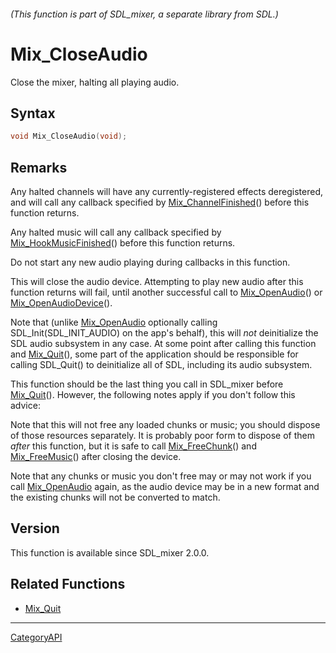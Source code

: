 ###### (This function is part of SDL_mixer, a separate library from SDL.)
# Mix_CloseAudio

Close the mixer, halting all playing audio.

## Syntax

```c
void Mix_CloseAudio(void);

```

## Remarks

Any halted channels will have any currently-registered effects
deregistered, and will call any callback specified by
[Mix_ChannelFinished](Mix_ChannelFinished)() before this function returns.

Any halted music will call any callback specified by
[Mix_HookMusicFinished](Mix_HookMusicFinished)() before this function
returns.

Do not start any new audio playing during callbacks in this function.

This will close the audio device. Attempting to play new audio after this
function returns will fail, until another successful call to
[Mix_OpenAudio](Mix_OpenAudio)() or
[Mix_OpenAudioDevice](Mix_OpenAudioDevice)().

Note that (unlike [Mix_OpenAudio](Mix_OpenAudio) optionally calling
SDL_Init(SDL_INIT_AUDIO) on the app's behalf), this will _not_ deinitialize
the SDL audio subsystem in any case. At some point after calling this
function and [Mix_Quit](Mix_Quit)(), some part of the application should be
responsible for calling SDL_Quit() to deinitialize all of SDL, including
its audio subsystem.

This function should be the last thing you call in SDL_mixer before
[Mix_Quit](Mix_Quit)(). However, the following notes apply if you don't
follow this advice:

Note that this will not free any loaded chunks or music; you should dispose
of those resources separately. It is probably poor form to dispose of them
_after_ this function, but it is safe to call
[Mix_FreeChunk](Mix_FreeChunk)() and [Mix_FreeMusic](Mix_FreeMusic)() after
closing the device.

Note that any chunks or music you don't free may or may not work if you
call [Mix_OpenAudio](Mix_OpenAudio) again, as the audio device may be in a
new format and the existing chunks will not be converted to match.

## Version

This function is available since SDL_mixer 2.0.0.

## Related Functions

* [Mix_Quit](Mix_Quit)

----
[CategoryAPI](CategoryAPI)

